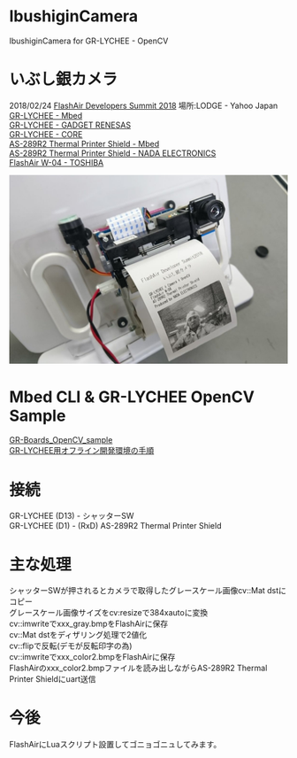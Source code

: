 # IbushiginCamera
IbushiginCamera for GR-LYCHEE - OpenCV

# いぶし銀カメラ
2018/02/24 [FlashAir Developers Summit 2018](https://flashair-developers.com/ja/about/events/summit2018/) 場所:LODGE - Yahoo Japan  
[GR-LYCHEE - Mbed](https://os.mbed.com/platforms/Renesas-GR-LYCHEE/)  
[GR-LYCHEE - GADGET RENESAS](https://os.mbed.com/platforms/Renesas-GR-LYCHEE/)  
[GR-LYCHEE - CORE](http://www.core.co.jp/product/m2m/gr-lychee/)  
[AS-289R2 Thermal Printer Shield - Mbed](https://os.mbed.com/components/AS-289R2-Thermal-Printer-Shield/)  
[AS-289R2 Thermal Printer Shield - NADA ELECTRONICS](http://www.nada.co.jp/as289r2/)  
[FlashAir W-04 - TOSHIBA](https://flashair-developers.com/ja/discover/overview/w04/)  

![IbushiginCamera](https://github.com/NADA-ELECTRONICS/IbushiginCamera/blob/master/photo1.jpg)

# Mbed CLI & GR-LYCHEE OpenCV Sample
[GR-Boards_OpenCV_sample](https://github.com/d-kato/GR-Boards_OpenCV_sample)  
[GR-LYCHEE用オフライン開発環境の手順](https://os.mbed.com/users/dkato/notebook/offline-development-lychee-langja/)  

# 接続
GR-LYCHEE (D13) - シャッターSW  
GR-LYCHEE (D1)  - (RxD) AS-289R2 Thermal Printer Shield  

# 主な処理
シャッターSWが押されるとカメラで取得したグレースケール画像cv::Mat dstにコピー  
グレースケール画像サイズをcv:resizeで384xautoに変換  
cv::imwriteでxxx_gray.bmpをFlashAirに保存  
cv::Mat dstをディザリング処理で2値化  
cv::flipで反転(デモが反転印字の為)  
cv::imwriteでxxx_color2.bmpをFlashAirに保存  
FlashAirのxxx_color2.bmpファイルを読み出しながらAS-289R2 Thermal Printer Shieldにuart送信  

# 今後
FlashAirにLuaスクリプト設置してゴニョゴニュしてみます。
